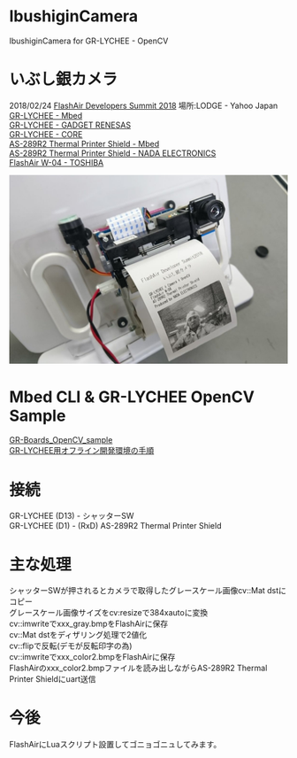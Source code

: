 # IbushiginCamera
IbushiginCamera for GR-LYCHEE - OpenCV

# いぶし銀カメラ
2018/02/24 [FlashAir Developers Summit 2018](https://flashair-developers.com/ja/about/events/summit2018/) 場所:LODGE - Yahoo Japan  
[GR-LYCHEE - Mbed](https://os.mbed.com/platforms/Renesas-GR-LYCHEE/)  
[GR-LYCHEE - GADGET RENESAS](https://os.mbed.com/platforms/Renesas-GR-LYCHEE/)  
[GR-LYCHEE - CORE](http://www.core.co.jp/product/m2m/gr-lychee/)  
[AS-289R2 Thermal Printer Shield - Mbed](https://os.mbed.com/components/AS-289R2-Thermal-Printer-Shield/)  
[AS-289R2 Thermal Printer Shield - NADA ELECTRONICS](http://www.nada.co.jp/as289r2/)  
[FlashAir W-04 - TOSHIBA](https://flashair-developers.com/ja/discover/overview/w04/)  

![IbushiginCamera](https://github.com/NADA-ELECTRONICS/IbushiginCamera/blob/master/photo1.jpg)

# Mbed CLI & GR-LYCHEE OpenCV Sample
[GR-Boards_OpenCV_sample](https://github.com/d-kato/GR-Boards_OpenCV_sample)  
[GR-LYCHEE用オフライン開発環境の手順](https://os.mbed.com/users/dkato/notebook/offline-development-lychee-langja/)  

# 接続
GR-LYCHEE (D13) - シャッターSW  
GR-LYCHEE (D1)  - (RxD) AS-289R2 Thermal Printer Shield  

# 主な処理
シャッターSWが押されるとカメラで取得したグレースケール画像cv::Mat dstにコピー  
グレースケール画像サイズをcv:resizeで384xautoに変換  
cv::imwriteでxxx_gray.bmpをFlashAirに保存  
cv::Mat dstをディザリング処理で2値化  
cv::flipで反転(デモが反転印字の為)  
cv::imwriteでxxx_color2.bmpをFlashAirに保存  
FlashAirのxxx_color2.bmpファイルを読み出しながらAS-289R2 Thermal Printer Shieldにuart送信  

# 今後
FlashAirにLuaスクリプト設置してゴニョゴニュしてみます。
